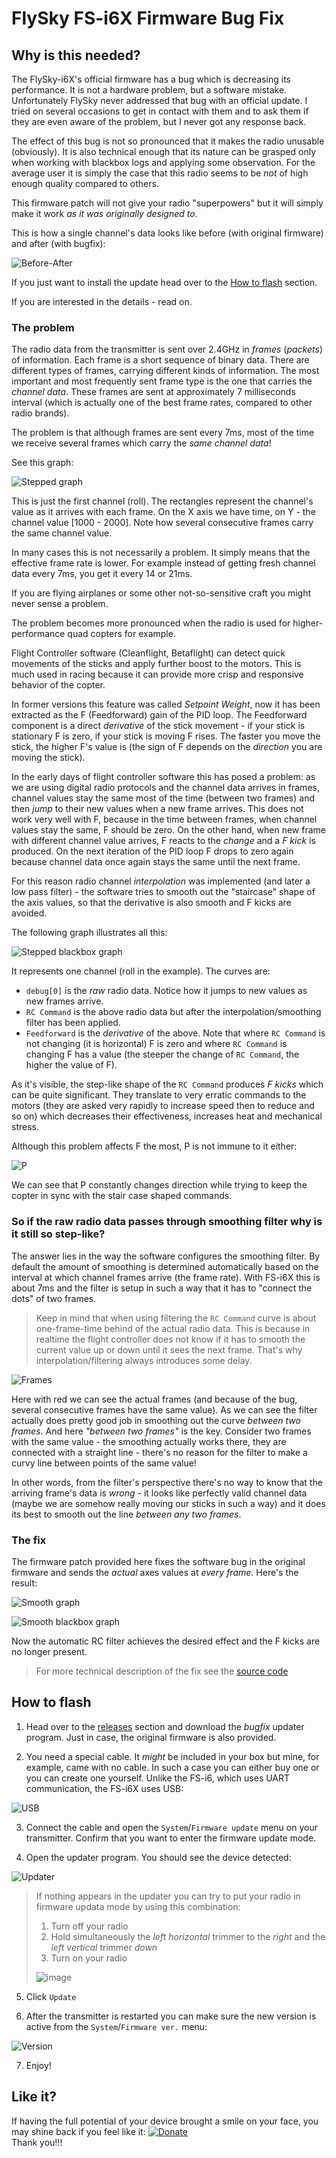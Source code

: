 # FlySky FS-i6X Firmware Bug Fix

## Why is this needed?

The FlySky-i6X's official firmware has a bug which is decreasing its performance. It is not a hardware problem, but a software mistake. Unfortunately FlySky never addressed that bug with an official update. I tried on several occasions to get in contact with them and to ask them if they are even aware of the problem, but I never got any response back.

The effect of this bug is not so pronounced that it makes the radio unusable (obviously). It is also technical enough that its nature can be grasped only when working with blackbox logs and applying some observation. For the average user it is simply the case that this radio seems to be _not_ of high enough quality compared to others.

This firmware patch will not give your radio "superpowers" but it will simply make it work _as it was originally designed to_.

This is how a single channel's data looks like before (with original firmware) and after (with bugfix):

![Before-After](images/before_after.jpg)

If you just want to install the update head over to the [How to flash](#how-to-flash) section.

If you are interested in the details - read on.

### The problem

The radio data from the transmitter is sent over 2.4GHz in _frames_ (_packets_) of information. Each frame is a short sequence of binary data. There are different types of frames, carrying different kinds of information. The most important and most frequently sent frame type is the one that carries the _channel data_. These frames are sent at approximately 7 milliseconds interval (which is actually one of the best frame rates, compared to other radio brands).

The problem is that although frames are sent every 7ms, most of the time we receive several frames which carry the _same channel data_!

See this graph:

![Stepped graph](images/stepped.jpg)

This is just the first channel (roll). The rectangles represent the channel's value as it arrives with each frame. On the X axis we have time, on Y - the channel value [1000 - 2000]. Note how several consecutive frames carry the same channel value.

In many cases this is not necessarily a problem. It simply means that the effective frame rate is lower. For example instead of getting fresh channel data every 7ms, you get it every 14 or 21ms.

If you are flying airplanes or some other not-so-sensitive craft you might never sense a problem.

The problem becomes more pronounced when the radio is used for higher-performance quad copters for example.

Flight Controller software (Cleanflight, Betaflight) can detect quick movements of the sticks and apply further boost to the motors. This is much used in racing because it can provide more crisp and responsive behavior of the copter.

In former versions this feature was called _Setpoint Weight_, now it has been extracted as the F (Feedforward) gain of the PID loop. The Feedforward component is a direct _derivative_ of the stick movement - if your stick is stationary F is zero, if your stick is moving F rises. The faster you move the stick, the higher F's value is (the sign of F depends on the _direction_ you are moving the stick).

In the early days of flight controller software this has posed a problem: as we are using digital radio protocols and the channel data arrives in frames, channel values stay the same most of the time (between two frames) and then _jump_ to their new values when a new frame arrives. This does not work very well with F, because in the time between frames, when channel values stay the same, F should be zero. On the other hand, when new frame with different channel value arrives, F reacts to the _change_ and a _F kick_ is produced. On the next iteration of the PID loop F drops to zero again because channel data once again stays the same until the next frame.

For this reason radio channel _interpolation_ was implemented (and later a low pass filter) - the software tries to smooth out the "staircase" shape of the axis values, so that the derivative is also smooth and F kicks are avoided.

The following graph illustrates all this:

![Stepped blackbox graph](images/bbstepped.jpg)

It represents one channel (roll in the example). The curves are:
* `debug[0]` is the _raw_ radio data. Notice how it jumps to new values as new frames arrive.
* `RC Command` is the above radio data but after the interpolation/smoothing filter has been applied.
* `Feedforward` is the _derivative_ of the above. Note that where `RC Command` is not changing (it is horizontal) F is zero and where `RC Command` is changing F has a value (the steeper the change of `RC Command`, the higher the value of F).

As it's visible, the step-like shape of the `RC Command` produces _F kicks_ which can be quite significant. They translate to very erratic commands to the motors (they are asked very rapidly to increase speed then to reduce and so on) which decreases their effectiveness, increases heat and mechanical stress.

Although this problem affects F the most, P is not immune to it either:

![P](images/p.jpg)

We can see that P constantly changes direction while trying to keep the copter in sync with the stair case shaped commands.

### So if the raw radio data passes through smoothing filter why is it still so step-like?

The answer lies in the way the software configures the smoothing filter. By default the amount of smoothing is determined automatically based on the interval at which channel frames arrive (the frame rate). With FS-i6X this is about 7ms and the filter is setup in such a way that it has to "connect the dots" of two frames.
> Keep in mind that when using filtering the `RC Command` curve is about one-frame-time behind of the actual radio data. This is because in realtime the flight controller does not know if it has to smooth the current value up or down until it sees the next frame. That's why interpolation/filtering always introduces some delay.

![Frames](images/frames.jpg)

Here with red we can see the actual frames (and because of the bug, several consecutive frames have the same value). As we can see the filter actually does pretty good job in smoothing out the curve _between two frames_. And here _"between two frames"_ is the key. Consider two frames with the same value - the smoothing actually works there, they are connected with a straight line - there's no reason for the filter to make a curvy line between points of the same value!

In other words, from the filter's perspective there's no way to know that the arriving frame's data is _wrong_ - it looks like perfectly valid channel data (maybe we are somehow really moving our sticks in such a way) and it does its best to smooth out the line _between any two frames_.

### The fix
The firmware patch provided here fixes the software bug in the original firmware and sends the _actual_ axes values at _every frame_. Here's the result:

![Smooth graph](images/smooth.jpg)

![Smooth blackbox graph](images/bbsmooth.jpg)

Now the automatic RC filter achieves the desired effect and the F kicks are no longer present.

> For more technical description of the fix see the [source code](src/chan_hack.c)

## How to flash

1. Head over to the [releases](../../releases) section and download the *bugfix* updater program. Just in case, the original firmware is also provided.

2. You need a special cable. It _might_ be included in your box but mine, for example, came with no cable. In such a case you can either buy one or you can create one yourself. Unlike the FS-i6, which uses UART communication, the FS-i6X uses USB:

![USB](images/usb.jpg)

3. Connect the cable and open the `System`/`Firmware update` menu on your transmitter. Confirm that you want to enter the firmware update mode.

4. Open the updater program. You should see the device detected:

![Updater](images/updater.jpg)

> If nothing appears in the updater you can try to put your radio in firmware updata mode by using this combination:
> 1. Turn off your radio
> 2. Hold simultaneously the _left horizontal_ trimmer to the _right_ and the _left vertical_ trimmer _down_
> 3. Turn on your radio
>
> ![image](https://user-images.githubusercontent.com/9365881/53287521-f01b2680-3785-11e9-9059-305166350d55.png)

5. Click `Update`

6. After the transmitter is restarted you can make sure the new version is active from the `System`/`Firmware ver.` menu:

![Version](images/ver.jpg)

7. Enjoy!

## Like it?

If having the full potential of your device brought a smile on your face, you may shine back if you feel like it: [![Donate](https://www.paypalobjects.com/en_US/i/btn/btn_donate_SM.gif)](https://www.paypal.com/cgi-bin/webscr?cmd=_donations&business=L5789HZB5NAX4&lc=BG&currency_code=USD&bn=PP%2dDonationsBF%3abtn_donate_SM%2egif%3aNonHosted)\
Thank you!!!
